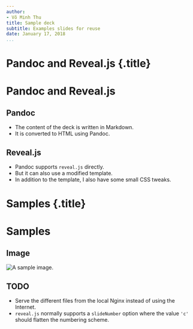 ```yaml
---
author:
- Võ Minh Thu
title: Sample deck
subtitle: Examples slides for reuse
date: January 17, 2018
...
```


# Pandoc and Reveal.js {.title}

# Pandoc and Reveal.js

## Pandoc

- The content of the deck is written in Markdown.
- It is converted to HTML using Pandoc.

## Reveal.js

- Pandoc supports `reveal.js` directly.
- But it can also use a modified template.
- In addition to the template, I also have some small CSS tweaks.

# Samples {.title}

# Samples

## Image

![A sample image.](/images/waves.jpg "01 - Example image")

## TODO

- Serve the different files from the local Nginx instead of using the Internet.
- `reveal.js` normally supports a `slideNumber` option where the value `'c'`
  should flatten the numbering scheme.
